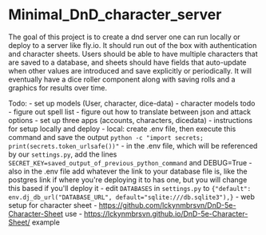 # Minimal_DnD_character_server
The goal of this project is to create a dnd server one can run locally or deploy to a server like fly.io.  It should run out of the box with authentication and character sheets. Users should be able to have multiple characters that are saved to a database, and sheets should have fields that auto-update when other values are introduced and save explicitly or periodically. It will eventually have a dice roller component along with saving rolls and a graphics for results over time.

Todo:
    - set up models (User, character, dice-data)
        - character models todo
            - figure out spell list
            - figure out how to translate between json and attack options
    - set up three apps (accounts, characters, dicedata)
    - instructions for setup locally and deploy
        - local: create .env file, then execute this command and save the output `python -c "import secrets; print(secrets.token_urlsafe())"`
        - in the .env file, which will be referenced by our `settings.py`, add the lines `SECRET_KEY=saved_output_of_previous_python_command` and DEBUG=True
        - also in the .env file add whatever the link to your database file is, like the postgres link if where you're deploying it to has one, but you will change this based if you'll deploy it
        - edit `DATABASES` in `settings.py` to `{"default": env.dj_db_url("DATABASE_URL", default="sqlite:///db.sqlite3"),}`
    - web setup for character sheet
        - https://github.com/lckynmbrsvn/DnD-5e-Character-Sheet use
            - https://lckynmbrsvn.github.io/DnD-5e-Character-Sheet/ example

